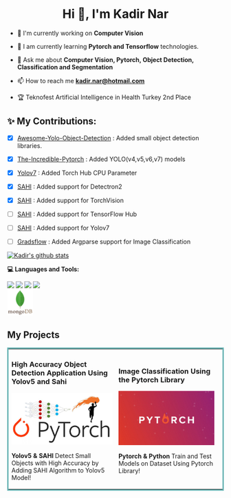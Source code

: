 <h1 align="center">Hi 👋, I'm Kadir Nar</h1>

- 🔭 I'm currently working on **Computer Vision**

- 🌱 I am currently learning **Pytorch and Tensorflow**  technologies.

- 💬 Ask me about **Computer Vision, Pytorch, Object Detection, Classification and Segmentation**

- 📫 How to reach me **kadir.nar@hotmail.com**

- 🏆 Teknofest Artificial Intelligence in Health Turkey 2nd Place

## ✨ My Contributions:
- [X] [Awesome-Yolo-Object-Detection](https://github.com/dotnet-rs-py/awesome-yolo-object-detection/pull/1) : Added small object detection libraries.
- [X] [The-Incredible-Pytorch](https://github.com/ritchieng/the-incredible-pytorch) : Added YOLO(v4,v5,v6,v7) models
- [X] [Yolov7](https://github.com/WongKinYiu/yolov7/pull/423) : Added Torch Hub CPU Parameter 
- [X] [SAHI](https://github.com/obss/sahi/pull/322) : Added support for Detectron2 
- [X] [SAHI](https://github.com/obss/sahi/pull/486) : Added support for TorchVision 
- [ ] [SAHI](https://github.com/obss/sahi/pull/501) : Added support for TensorFlow Hub 
- [ ] [SAHI](https://github.com/obss/sahi/pull/544) : Added support for Yolov7 
- [ ] [Gradsflow](https://github.com/gradsflow/gradsflow/pull/188) : Added Argparse support for Image Classification 


[![Kadir's github stats](https://github-readme-stats.vercel.app/api?username=kadirnar)](https://github.com/anuraghazra/github-readme-stats)

**💻 Languages and Tools:**


<code><a href="" target="_blank"><img height="50" src="https://www.vectorlogo.zone/logos/pytorch/pytorch-ar21.svg"></a></code>
<code><a href="" target="_blank"><img height="40" src="https://www.vectorlogo.zone/logos/python/python-official.svg"></a></code>
<code><a href="" target="_blank"><img height="50" src="https://www.vectorlogo.zone/logos/linux/linux-ar21.svg"></a></code>
<code><a href="" target="_blank"><img height="50" src="https://www.vectorlogo.zone/logos/raspberrypi/raspberrypi-ar21.svg"></a></code>
<code><a href="https://www.mongodb.com/" target="_blank"> <img src="https://raw.githubusercontent.com/devicons/devicon/master/icons/mongodb/mongodb-original-wordmark.svg" alt="mongodb" height="60"/> </a></code>
## My Projects
<table bordercolor="#66b2b2">
  <tr>
    <td width="50%" valign="left">
      <h3>High Accuracy Object Detection Application Using Yolov5 and Sahi</h3>
        <a target="_blank" href="https://github.com/kadirnar/yolov5-pytorch-sahi">
            <img src="torch.png" width="100%" alt="https://github.com/kadirnar/yolov5-pytorch-sahi"/>
      </a>
        <p><strong>Yolov5 & SAHI</strong> Detect Small Objects with High Accuracy by Adding SAHI Algorithm to Yolov5 Model!</p>
    </td>
    <td width="50%" valign="right">
      <h3>Image Classification Using the Pytorch Library</h3>
        <a target="_blank" href="https://github.com/kadirnar/pytorch-classification">
            <img src="torch-2.png" width="95%" alt="https://github.com/kadirnar/pytorch-classification"/>
        </a>
        <p><strong>Pytorch & Python </strong> Train and Test Models on Dataset Using Pytorch Library!</p>  
    </td>
  </tr>
</table>


